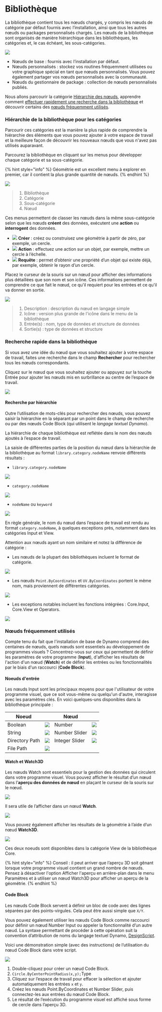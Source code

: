 # Bibliothèque

La bibliothèque contient tous les nœuds chargés, y compris les nœuds de catégorie par défaut fournis avec l’installation, ainsi que tous les autres nœuds ou packages personnalisés chargés. Les nœuds de la bibliothèque sont organisés de manière hiérarchique dans les bibliothèques, les catégories et, le cas échéant, les sous-catégories.

![](<images/3-2/library - library UI.jpg>)

* Nœuds de base : fournis avec l’installation par défaut.
* Nœuds personnalisés : stockez vos routines fréquemment utilisées ou votre graphique spécial en tant que nœuds personnalisés. Vous pouvez également partager vos nœuds personnalisés avec la communauté.
* Nœuds du gestionnaire de package : collection de nœuds personnalisés publiés.

Nous allons parcourir la catégorie [Hiérarchie des nœuds](3-3\_dynamo\_libraries.md#library-hierarchy-for-categories), apprendre comment [effectuer rapidement une recherche dans la bibliothèque](3-3\_dynamo\_libraries.md#quick-search-in-library) et découvrir certains des [nœuds fréquemment utilisés](3-3\_dynamo\_libraries.md#frequently-used-nodes).

### Hiérarchie de la bibliothèque pour les catégories

Parcourir ces catégories est la manière la plus rapide de comprendre la hiérarchie des éléments que vous pouvez ajouter à votre espace de travail et la meilleure façon de découvrir les nouveaux nœuds que vous n'avez pas utilisés auparavant.

Parcourez la bibliothèque en cliquant sur les menus pour développer chaque catégorie et sa sous-catégorie.

{% hint style="info" %}
Géométrie est un excellent menu à explorer en premier, car il contient la plus grande quantité de nœuds.
{% endhint %}

![](<images/3-2/library  - modified and resize library categories.jpg>)

> 1. Bibliothèque
> 2. Catégorie
> 3. Sous-catégorie
> 4. Nœud

Ces menus permettent de classer les nœuds dans la même sous-catégorie selon que les nœuds **créent** des données, exécutent une **action** ou **interrogent** des données.

* ![](<images/3-2/user interface - create.jpg>) **Créer** : créez ou construisez une géométrie à partir de zéro, par exemple, un cercle.
* ![](<images/3-2/user interface - action.jpg>) **Action** : effectuez une action sur un objet, par exemple, mettre un cercle à l’échelle.
* ![](<images/3-2/user interface - query.jpg>) **Requête** : permet d’obtenir une propriété d’un objet qui existe déjà, par exemple, obtenir le rayon d’un cercle.

Placez le curseur de la souris sur un nœud pour afficher des informations plus détaillées que son nom et son icône. Ces informations permettent de comprendre ce que fait le nœud, ce qu'il requiert pour les entrées et ce qu'il va donner en sortie.

![](<images/3-2/user interface - node description.jpg>)

> 1. Description : description du nœud en langage simple
> 2. Icône : version plus grande de l'icône dans le menu de la bibliothèque
> 3. Entrée(s) : nom, type de données et structure de données
> 4. Sortie(s) : type de données et structure

### Recherche rapide dans la bibliothèque

Si vous avez une idée du nœud que vous souhaitez ajouter à votre espace de travail, faites une recherche dans le champ **Rechercher** pour rechercher tous les nœuds correspondants.

Cliquez sur le nœud que vous souhaitez ajouter ou appuyez sur la touche Entrée pour ajouter les nœuds mis en surbrillance au centre de l’espace de travail.

![](<images/3-2/user interface - search.jpg>)

#### Recherche par hiérarchie

Outre l’utilisation de mots-clés pour rechercher des nœuds, vous pouvez saisir la hiérarchie en la séparant par un point dans le champ de recherche ou par des nœuds Code Block (qui utilisent le _langage textuel Dynamo_).

La hiérarchie de chaque bibliothèque est reflétée dans le nom des nœuds ajoutés à l’espace de travail.

La saisie de différentes parties de la position du nœud dans la hiérarchie de la bibliothèque au format `library.category.nodeName` renvoie différents résultats :

* `library.category.nodeName`

![](<images/3-2/library - search by hierarchy geometry point by coordinates (1).jpg>)

* `category.nodeName`

![](<images/3-2/library - search by hierarchy 2 point by coordinates.jpg>)

* `nodeName` ou `keyword`

![](<images/3-2/library - search by hierarchy 3 by coordinates.jpg>)

En règle générale, le nom du nœud dans l’espace de travail est rendu au format `category.nodeName`, à quelques exceptions près, notamment dans les catégories Input et View.

Attention aux nœuds ayant un nom similaire et notez la différence de catégorie :

* Les nœuds de la plupart des bibliothèques incluent le format de catégorie.

![](<images/3-2/library - node category differences 1.jpg>)

* Les nœuds `Point.ByCoordinates` et `UV.ByCoordinates` portent le même nom, mais proviennent de différentes catégories.

![](<images/3-2/library - node category differences 2.jpg>)

* Les exceptions notables incluent les fonctions intégrées : Core.Input, Core.View et Operators.

![](<images/3-2/library - node category differences 3.jpg>)

### Nœuds fréquemment utilisés

Compte tenu du fait que l'installation de base de Dynamo comprend des centaines de nœuds, quels nœuds sont essentiels au développement de programmes visuels ? Concentrez-vous sur ceux qui permettent de définir les paramètres de votre programme (**Input**), d'afficher les résultats de l'action d'un nœud (**Watch**) et de définir les entrées ou les fonctionnalités par le biais d'un raccourci (**Code Block**).

#### Noeuds d'entrée

Les nœuds Input sont les principaux moyens pour que l'utilisateur de votre programme visuel, que ce soit vous-même ou quelqu'un d'autre, interagisse avec les paramètres clés. En voici quelques-uns disponibles dans la bibliothèque principale :

| Noeud |                                                | Nœud |                                                |
| -------------- | ---------------------------------------------- | -------------- | ---------------------------------------------- |
| Boolean | ![](<images/3-2/library - boolean.jpg>) | Number | ![](<images/3-2/library - number.jpg>) |
| String | ![](<images/3-2/library - string.jpg>) | Number Slider | ![](<images/3-2/library - number slider.jpg>) |
| Directory Path | ![](<images/3-2/library - directory path.jpg>) | Integer Slider | ![](<images/3-2/library - integer slider.jpg>) |
| File Path | ![](<images/3-2/library - file path.jpg>) |                |                                                |

#### Watch et Watch3D

Les nœuds Watch sont essentiels pour la gestion des données qui circulent dans votre programme visuel. Vous pouvez afficher le résultat d’un nœud dans l’**aperçu des données de nœud** en plaçant le curseur de la souris sur le nœud.

![](<images/3-2/library - node preview.jpg>)

Il sera utile de l’afficher dans un nœud **Watch**.

![](<images/3-2/library - watch node.jpg>)

Vous pouvez également afficher les résultats de la géométrie à l’aide d’un nœud **Watch3D**.

![](<images/3-2/library - watch3d node.gif>)

Ces deux noeuds sont disponibles dans la catégorie View de la bibliothèque Core.

{% hint style="info" %}
Conseil : il peut arriver que l’aperçu 3D soit gênant lorsque votre programme visuel contient un grand nombre de nœuds. Pensez à désactiver l'option Afficher l'aperçu en arrière-plan dans le menu Paramètres et à utiliser un nœud Watch3D pour afficher un aperçu de la géométrie.
{% endhint %}

#### Code Block

Les nœuds Code Block servent à définir un bloc de code avec des lignes séparées par des points-virgules. Cela peut être aussi simple que `X/Y`.

Vous pouvez également utiliser les nœuds Code Block comme raccourci pour définir un nœud Number Input ou appeler la fonctionnalité d’un autre nœud. La syntaxe permettant de procéder à cette opération suit la convention d’attribution de noms du langage textuel Dynamo, [DesignScript](../coding-in-dynamo/7\_code-blocks-and-design-script/7-2\_design-script-syntax.md).

Voici une démonstration simple (avec des instructions) de l’utilisation du nœud Code Block dans votre script.

![](<images/3-2/library - code block demo.gif>)

1. Double-cliquez pour créer un nœud Code Block.
2. `Circle.ByCenterPointRadius(x,y);`Type
3. Cliquez sur l’espace de travail pour effacer la sélection et ajouter automatiquement les entrées `x` et `y`.
4. Créez les nœuds Point.ByCoordinates et Number Slider, puis connectez-les aux entrées du nœud Code Block.
5. Le résultat de l’exécution du programme visuel est affiché sous forme de cercle dans l’aperçu 3D.
